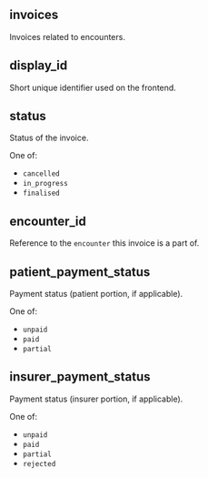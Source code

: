 ## invoices

Invoices related to encounters.

## display_id

Short unique identifier used on the frontend.

## status

Status of the invoice.

One of:
- `cancelled`
- `in_progress`
- `finalised`

## encounter_id

Reference to the `encounter` this invoice is a part of.

## patient_payment_status

Payment status (patient portion, if applicable).

One of:
- `unpaid`
- `paid`
- `partial`

## insurer_payment_status

Payment status (insurer portion, if applicable).

One of:
- `unpaid`
- `paid`
- `partial`
- `rejected`

